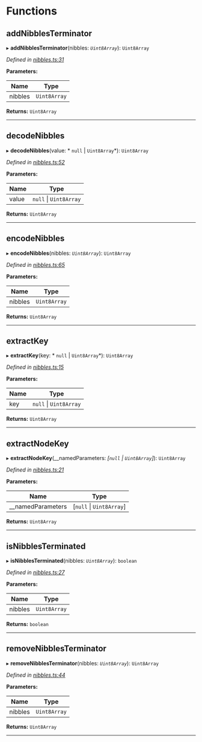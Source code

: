 

# Functions

<a id="addnibblesterminator"></a>

##  addNibblesTerminator

▸ **addNibblesTerminator**(nibbles: *`Uint8Array`*): `Uint8Array`

*Defined in [nibbles.ts:31](https://github.com/polkadot-js/common/blob/30bf357/packages/trie-codec/src/nibbles.ts#L31)*

**Parameters:**

| Name | Type |
| ------ | ------ |
| nibbles | `Uint8Array` |

**Returns:** `Uint8Array`

___
<a id="decodenibbles"></a>

##  decodeNibbles

▸ **decodeNibbles**(value: * `null` &#124; `Uint8Array`*): `Uint8Array`

*Defined in [nibbles.ts:52](https://github.com/polkadot-js/common/blob/30bf357/packages/trie-codec/src/nibbles.ts#L52)*

**Parameters:**

| Name | Type |
| ------ | ------ |
| value |  `null` &#124; `Uint8Array`|

**Returns:** `Uint8Array`

___
<a id="encodenibbles"></a>

##  encodeNibbles

▸ **encodeNibbles**(nibbles: *`Uint8Array`*): `Uint8Array`

*Defined in [nibbles.ts:65](https://github.com/polkadot-js/common/blob/30bf357/packages/trie-codec/src/nibbles.ts#L65)*

**Parameters:**

| Name | Type |
| ------ | ------ |
| nibbles | `Uint8Array` |

**Returns:** `Uint8Array`

___
<a id="extractkey"></a>

##  extractKey

▸ **extractKey**(key: * `null` &#124; `Uint8Array`*): `Uint8Array`

*Defined in [nibbles.ts:15](https://github.com/polkadot-js/common/blob/30bf357/packages/trie-codec/src/nibbles.ts#L15)*

**Parameters:**

| Name | Type |
| ------ | ------ |
| key |  `null` &#124; `Uint8Array`|

**Returns:** `Uint8Array`

___
<a id="extractnodekey"></a>

##  extractNodeKey

▸ **extractNodeKey**(__namedParameters: *[`null` &#124; `Uint8Array`]*): `Uint8Array`

*Defined in [nibbles.ts:21](https://github.com/polkadot-js/common/blob/30bf357/packages/trie-codec/src/nibbles.ts#L21)*

**Parameters:**

| Name | Type |
| ------ | ------ |
| __namedParameters | [`null` &#124; `Uint8Array`] |

**Returns:** `Uint8Array`

___
<a id="isnibblesterminated"></a>

##  isNibblesTerminated

▸ **isNibblesTerminated**(nibbles: *`Uint8Array`*): `boolean`

*Defined in [nibbles.ts:27](https://github.com/polkadot-js/common/blob/30bf357/packages/trie-codec/src/nibbles.ts#L27)*

**Parameters:**

| Name | Type |
| ------ | ------ |
| nibbles | `Uint8Array` |

**Returns:** `boolean`

___
<a id="removenibblesterminator"></a>

##  removeNibblesTerminator

▸ **removeNibblesTerminator**(nibbles: *`Uint8Array`*): `Uint8Array`

*Defined in [nibbles.ts:44](https://github.com/polkadot-js/common/blob/30bf357/packages/trie-codec/src/nibbles.ts#L44)*

**Parameters:**

| Name | Type |
| ------ | ------ |
| nibbles | `Uint8Array` |

**Returns:** `Uint8Array`

___

